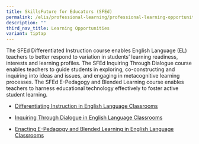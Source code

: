```yaml
---
title: SkillsFuture for Educators (SFEd)
permalink: /elis/professional-learning/professional-learning-opportunities/skillsfuture-for-educators-sfed/
description: ""
third_nav_title: Learning Opportunities
variant: tiptap
---
```

<p>The SFEd Differentiated Instruction course enables English Language (EL)
teachers to better respond to variation in students’ learning readiness,
interests and learning profiles. The SFEd Inquiring Through Dialogue course
enables teachers to guide students in exploring, co-constructing and inquiring
into ideas and issues, and engaging in metacognitive learning processes.&nbsp;The
SFEd E-Pedagogy and Blended Learning course enables teachers to harness
educational technology effectively to foster active student learning.</p>
<ul data-tight="true" class="tight">
<li>
<p><a href="/elis/professional-learning/professional-learning-opportunities/differentiating-instruction/" rel="noopener noreferrer nofollow" target="_blank">Differentiating Instruction in English Language Classrooms</a>
</p>
</li>
<li>
<p><a href="/elis/professional-learning/professional-learning-opportunities/inquiring/" rel="noopener noreferrer nofollow" target="_blank">Inquiring Through Dialogue in English Language Classrooms</a>
</p>
</li>
<li>
<p><a href="/elis/professional-learning/professional-learning-opportunities/epedagogy/" rel="noopener noreferrer nofollow" target="_blank">Enacting E-Pedagogy and Blended Learning in English Language Classrooms</a>
</p>
</li>
</ul>
<p></p>
